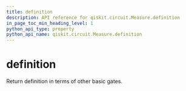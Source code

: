 ```yaml
---
title: definition
description: API reference for qiskit.circuit.Measure.definition
in_page_toc_min_heading_level: 1
python_api_type: property
python_api_name: qiskit.circuit.Measure.definition
---
```


# definition

Return definition in terms of other basic gates.

